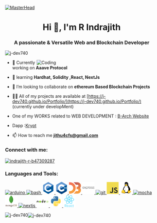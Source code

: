 [![MasterHead](https://ucarecdn.com/6fcc0819-6c45-4768-a26c-31d017373448/)](https://j-dev740.github.io/Portfolio/)
<h1 align="center">Hi 👋, I'm R Indrajith</h1>
<h3 align="center">A passionate & Versatile Web and Blockchain Developer</h3>

<p align="left"> <img src="https://komarev.com/ghpvc/?username=j-dev740&label=Profile%20views&color=0e75b6&style=flat" alt="j-dev740" /> </p>
<img align="right" alt="Coding" width="400" src="https://camo.githubusercontent.com/a757fdcf5a47eede49d003a2ba57d217d04b54913f960731119e604aa8e743eb/68747470733a2f2f6d69726f2e6d656469756d2e636f6d2f6d61782f3732302f302a37513379765349765f7430696f4a2d5a2e676966"/>

- 🔭  Currently working on **Aaave Protocol**

- 🌱  learning **Hardhat, Solidity ,React, NextJs**

- 👯 I’m looking to collaborate on **ethereum Based Blockchain Projects**

- 👨‍💻 All of my projects are available at [https://j-dev740.github.io/Portfolio/](https://j-dev740.github.io/Portfolio/) (currently under developMent)
- One of my WORKS related to WEB DEVELOPMENT  :  [B-Arch Website](https://kav-rjuvmm6re-j-dev740.vercel.app)
- Dapp :[Krypt](https://64da7e30e31abb007b297389--loquacious-sfogliatella-a5f7a1.netlify.app)

- 📫 How to reach me **jithu4cfs@gmail.com**

<h3 align="left">Connect with me:</h3>
<p align="left">
<a href="https://linkedin.com/in/indrajith-r-b47309287" target="blank"><img align="center" src="https://raw.githubusercontent.com/rahuldkjain/github-profile-readme-generator/master/src/images/icons/Social/linked-in-alt.svg" alt="indrajith-r-b47309287" height="30" width="40" /></a>
</p>

<h3 align="left">Languages and Tools:</h3>
<p align="left"> <a href="https://www.arduino.cc/" target="_blank" rel="noreferrer"> <img src="https://cdn.worldvectorlogo.com/logos/arduino-1.svg" alt="arduino" width="40" height="40"/> </a> <a href="https://www.gnu.org/software/bash/" target="_blank" rel="noreferrer"> <img src="https://www.vectorlogo.zone/logos/gnu_bash/gnu_bash-icon.svg" alt="bash" width="40" height="40"/> </a> <a href="https://www.cprogramming.com/" target="_blank" rel="noreferrer"> <img src="https://raw.githubusercontent.com/devicons/devicon/master/icons/c/c-original.svg" alt="c" width="40" height="40"/> </a> <a href="https://www.w3schools.com/cpp/" target="_blank" rel="noreferrer"> <img src="https://raw.githubusercontent.com/devicons/devicon/master/icons/cplusplus/cplusplus-original.svg" alt="cplusplus" width="40" height="40"/> </a> <a href="https://d3js.org/" target="_blank" rel="noreferrer"> <img src="https://raw.githubusercontent.com/devicons/devicon/master/icons/d3js/d3js-original.svg" alt="d3js" width="40" height="40"/> </a> <a href="https://expressjs.com" target="_blank" rel="noreferrer"> <img src="https://raw.githubusercontent.com/devicons/devicon/master/icons/express/express-original-wordmark.svg" alt="express" width="40" height="40"/> </a> <a href="https://git-scm.com/" target="_blank" rel="noreferrer"> <img src="https://www.vectorlogo.zone/logos/git-scm/git-scm-icon.svg" alt="git" width="40" height="40"/> </a> <a href="https://developer.mozilla.org/en-US/docs/Web/JavaScript" target="_blank" rel="noreferrer"> <img src="https://raw.githubusercontent.com/devicons/devicon/master/icons/javascript/javascript-original.svg" alt="javascript" width="40" height="40"/> </a> <a href="https://www.linux.org/" target="_blank" rel="noreferrer"> <img src="https://raw.githubusercontent.com/devicons/devicon/master/icons/linux/linux-original.svg" alt="linux" width="40" height="40"/> </a> <a href="https://mochajs.org" target="_blank" rel="noreferrer"> <img src="https://www.vectorlogo.zone/logos/mochajs/mochajs-icon.svg" alt="mocha" width="40" height="40"/> </a> <a href="https://www.mongodb.com/" target="_blank" rel="noreferrer"> <img src="https://raw.githubusercontent.com/devicons/devicon/master/icons/mongodb/mongodb-original-wordmark.svg" alt="mongodb" width="40" height="40"/> </a> <a href="https://nextjs.org/" target="_blank" rel="noreferrer"> <img src="https://cdn.worldvectorlogo.com/logos/nextjs-2.svg" alt="nextjs" width="40" height="40"/> </a> <a href="https://nodejs.org" target="_blank" rel="noreferrer"> <img src="https://raw.githubusercontent.com/devicons/devicon/master/icons/nodejs/nodejs-original-wordmark.svg" alt="nodejs" width="40" height="40"/> </a> <a href="https://www.python.org" target="_blank" rel="noreferrer"> <img src="https://raw.githubusercontent.com/devicons/devicon/master/icons/python/python-original.svg" alt="python" width="40" height="40"/> </a> <a href="https://reactjs.org/" target="_blank" rel="noreferrer"> <img src="https://raw.githubusercontent.com/devicons/devicon/master/icons/react/react-original-wordmark.svg" alt="react" width="40" height="40"/> </a> </p>

<p><img align="left" src="https://github-readme-stats.vercel.app/api/top-langs?username=j-dev740&show_icons=true&locale=en&layout=compact" alt="j-dev740" /></p>



<p><img align="center" src="https://github-readme-streak-stats.herokuapp.com/?user=j-dev740&" alt="j-dev740" /></p>

